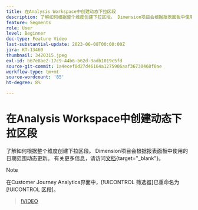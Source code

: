 ```yaml
---
title: 在Analysis Workspace中创建动态下拉区段
description: 了解如何根据整个维度创建下拉区段。 Dimension项目会根据报表面板中使用的日期范围动态更新。
feature: Segments
role: User
level: Beginner
doc-type: Feature Video
last-substantial-update: 2023-06-08T00:00:00Z
jira: KT-13460
thumbnail: 3420315.jpeg
exl-id: b67e8ae2-17c9-44b6-b62d-3adb1019c5fd
source-git-commit: 1a4ecef0d27d46164a1275906aaf36730468f0ae
workflow-type: tm+mt
source-wordcount: '85'
ht-degree: 8%

---
```


# 在Analysis Workspace中创建动态下拉区段

了解如何根据整个维度创建下拉区段。 Dimension项目会根据报表面板中使用的日期范围动态更新。 有关更多信息，请访问[文档](https://experienceleague.adobe.com/zh-hans/docs/analytics-platform/using/cja-components/cja-segments/create-filters){target="_blank"}。

>[!NOTE]
>
> 在Customer Journey Analytics界面中，[!UICONTROL 筛选器]已重命名为[!UICONTROL 区段]。

>[!VIDEO](https://video.tv.adobe.com/v/3420315/?learn=on)
